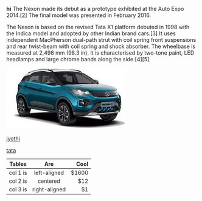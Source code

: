 **hi**
The Nexon made its debut as a prototype exhibited at the Auto Expo 2014.[2] The final model was presented in February 2016.

The Nexon is based on the revised Tata X1 platform debuted in 1998 with the Indica model and adopted by other Indian brand cars.[3] It uses independent MacPherson dual-path strut with coil spring front suspensions and rear twist-beam with coil spring and shock absorber. The wheelbase is measured at 2,498 mm (98.3 in). It is characterised by two-tone paint, LED headlamps and large chrome bands along the side.[4][5]

![xyz](https://github.com/stijo-jose/repo/blob/main/akhil/download%20(2).jpeg)

[jyothi](https://www.jecc.ac.in/)

[tata](https://nexonev.tatamotors.com/)



| Tables   |      Are      |  Cool |
|----------|:-------------:|------:|
| col 1 is |  left-aligned | $1600 |
| col 2 is |    centered   |   $12 |
| col 3 is | right-aligned |    $1 |
